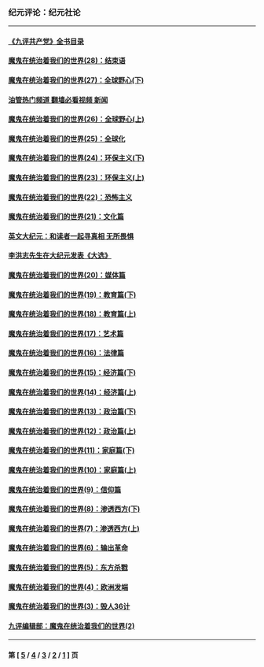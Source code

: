 ### 纪元评论：纪元社论
---
#### [《九评共产党》全书目录](../../pages/nsc422/n13708085.md?04240330) 
#### [魔鬼在统治着我们的世界(28)：结束语](../../pages/nsc422/n10936246.md?04240330) 
#### [魔鬼在统治着我们的世界(27)：全球野心(下)](../../pages/nsc422/n10928319.md?04240330) 
#### [油管热门频道 翻墙必看视频 新闻](ok?04240330)
#### [魔鬼在统治着我们的世界(26)：全球野心(上)](../../pages/nsc422/n10900318.md?04240330) 
#### [魔鬼在统治着我们的世界(25)：全球化](../../pages/nsc422/n10788205.md?04240330) 
#### [魔鬼在统治着我们的世界(24)：环保主义(下)](../../pages/nsc422/n10695307.md?04240330) 
#### [魔鬼在统治着我们的世界(23)：环保主义(上)](../../pages/nsc422/n10688613.md?04240330) 
#### [魔鬼在统治着我们的世界(22)：恐怖主义](../../pages/nsc422/n10614727.md?04240330) 
#### [魔鬼在统治着我们的世界(21)：文化篇](../../pages/nsc422/n10597706.md?04240330) 
#### [英文大纪元：和读者一起寻真相 无所畏惧](../../pages/nsc422/n12542027.md?04240330) 
#### [李洪志先生在大纪元发表《大选》](../../pages/nsc422/n12534746.md?04240330) 
#### [魔鬼在统治着我们的世界(20)：媒体篇](../../pages/nsc422/n10586579.md?04240330) 
#### [魔鬼在统治着我们的世界(19)：教育篇(下)](../../pages/nsc422/n10564808.md?04240330) 
#### [魔鬼在统治着我们的世界(18)：教育篇(上)](../../pages/nsc422/n10526970.md?04240330) 
#### [魔鬼在统治着我们的世界(17)：艺术篇](../../pages/nsc422/n10499093.md?04240330) 
#### [魔鬼在统治着我们的世界(16)：法律篇](../../pages/nsc422/n10485969.md?04240330) 
#### [魔鬼在统治着我们的世界(15)：经济篇(下)](../../pages/nsc422/n10469975.md?04240330) 
#### [魔鬼在统治着我们的世界(14)：经济篇(上)](../../pages/nsc422/n10457370.md?04240330) 
#### [魔鬼在统治着我们的世界(13)：政治篇(下)](../../pages/nsc422/n10448270.md?04240330) 
#### [魔鬼在统治着我们的世界(12)：政治篇(上)](../../pages/nsc422/n10444576.md?04240330) 
#### [魔鬼在统治着我们的世界(11)：家庭篇(下)](../../pages/nsc422/n10440961.md?04240330) 
#### [魔鬼在统治着我们的世界(10)：家庭篇(上)](../../pages/nsc422/n10435448.md?04240330) 
#### [魔鬼在统治着我们的世界(9)：信仰篇](../../pages/nsc422/n10432159.md?04240330) 
#### [魔鬼在统治着我们的世界(8)：渗透西方(下)](../../pages/nsc422/n10429603.md?04240330) 
#### [魔鬼在统治着我们的世界(7)：渗透西方(上)](../../pages/nsc422/n10426013.md?04240330) 
#### [魔鬼在统治着我们的世界(6)：输出革命](../../pages/nsc422/n10421536.md?04240330) 
#### [魔鬼在统治着我们的世界(5)：东方杀戮](../../pages/nsc422/n10417707.md?04240330) 
#### [魔鬼在统治着我们的世界(4)：欧洲发端](../../pages/nsc422/n10414890.md?04240330) 
#### [魔鬼在统治着我们的世界(3)：毁人36计](../../pages/nsc422/n10411583.md?04240330) 
#### [九评编辑部：魔鬼在统治着我们的世界(2)](../../pages/nsc422/n10410036.md?04240330) 

---
#### 第 [ [5](./5.md?04240330) / [4](./4.md?04240330) / [3](./3.md?04240330) / [2](./2.md?04240330) / [1](./1.md?04240330) ] 页
